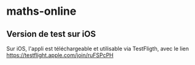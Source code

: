 # maths-online

## Version de test sur iOS

Sur iOS, l'appli est téléchargeable et utilisable via TestFligth, avec le lien https://testflight.apple.com/join/ruFSPcPH
